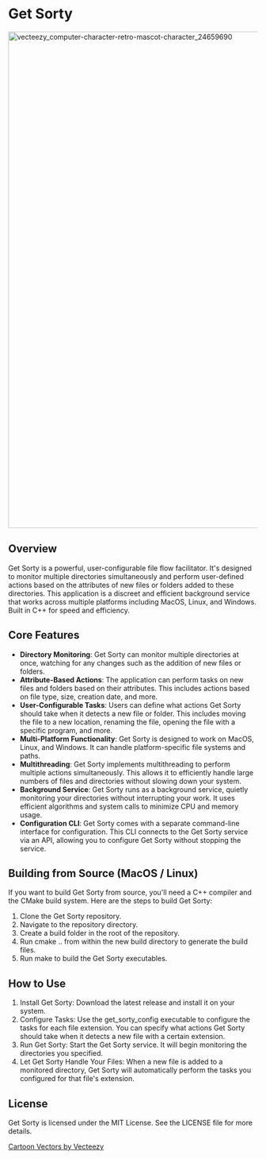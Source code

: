 # Get Sorty
<img src="https://github.com/james-haddock/get_sorty/assets/123553781/37dd4f76-2466-443c-b761-2b8af27a677e" width="1000px" alt="vecteezy_computer-character-retro-mascot-character_24659690">

## Overview
Get Sorty is a powerful, user-configurable file flow facilitator. It's designed to monitor multiple directories simultaneously and perform user-defined actions based on the attributes of new files or folders added to these directories. This application is a discreet and efficient background service that works across multiple platforms including MacOS, Linux, and Windows. Built in C++ for speed and efficiency.

## Core Features
- **Directory Monitoring**: Get Sorty can monitor multiple directories at once, watching for any changes such as the addition of new files or folders.
- **Attribute-Based Actions**: The application can perform tasks on new files and folders based on their attributes. This includes actions based on file type, size, creation date, and more.
- **User-Configurable Tasks**: Users can define what actions Get Sorty should take when it detects a new file or folder. This includes moving the file to a new location, renaming the file, opening the file with a specific program, and more.
- **Multi-Platform Functionality**: Get Sorty is designed to work on MacOS, Linux, and Windows. It can handle platform-specific file systems and paths.
- **Multithreading**: Get Sorty implements multithreading to perform multiple actions simultaneously. This allows it to efficiently handle large numbers of files and directories without slowing down your system.
- **Background Service**: Get Sorty runs as a background service, quietly monitoring your directories without interrupting your work. It uses efficient algorithms and system calls to minimize CPU and memory usage.
- **Configuration CLI**: Get Sorty comes with a separate command-line interface for configuration. This CLI connects to the Get Sorty service via an API, allowing you to configure Get Sorty without stopping the service.

## Building from Source (MacOS / Linux)
If you want to build Get Sorty from source, you'll need a C++ compiler and the CMake build system. Here are the steps to build Get Sorty:
1. Clone the Get Sorty repository.
2. Navigate to the repository directory.
3. Create a build folder in the root of the repository.
4. Run cmake .. from within the new build directory to generate the build files.
5. Run make to build the Get Sorty executables.

## How to Use
1. Install Get Sorty: Download the latest release and install it on your system.
2. Configure Tasks: Use the get_sorty_config executable to configure the tasks for each file extension. You can specify what actions Get Sorty should take when it detects a new file with a certain extension.
3. Run Get Sorty: Start the Get Sorty service. It will begin monitoring the directories you specified.
4. Let Get Sorty Handle Your Files: When a new file is added to a monitored directory, Get Sorty will automatically perform the tasks you configured for that file's extension.


## License
Get Sorty is licensed under the MIT License. See the LICENSE file for more details.

[Cartoon Vectors by Vecteezy](https://www.vecteezy.com/free-vector/cartoon)
